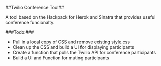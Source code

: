 ##Twilio Conference Tool##

A tool based on the Hackpack for Herok and Sinatra that provides useful conference funcionalty.

###Todo:###

- Pull in a local copy of CSS and remove existing style.css
- Clean up the CSS and build a UI for displaying participants
- Create a function that polls the Twilio API for conference participants
- Build a UI and Function for muting participants